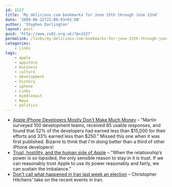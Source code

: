 ```yaml
---
id: 1527
title: 'My delicious.com bookmarks for June 15th through June 22nd'
date: '2009-06-22T21:00:03+01:00'
author: 'Stephen Darlington'
layout: post
guid: 'http://www.zx81.org.uk/?p=1527'
permalink: /links/my-delicious-com-bookmarks-for-june-15th-through-june-22nd.html
categories:
    - Links
tags:
    - apple
    - appstore
    - business
    - culture
    - development
    - history
    - iphone
    - Links
    - middleeast
    - News
    - politics
---
```


- [Apple iPhone Developers Mostly Don't Make Much Money](http://www.informationweek.com/news/personal_tech/iphone/showArticle.jhtml?articleID=217801029) – "Martin surveyed 100 development teams, received 85 usable responses, and found that 52% of the developers had earned less than $15,000 for their efforts and 33% earned less than $250." Missed this one when it was first published. Bizarre to think that I'm doing better than a third of other iPhone developers!
- [Trust, hostility, and the human side of Apple](http://www.marco.org/122990476) – "When the relationship’s power is so lopsided, the only sensible reason to stay in it is trust. If we can reasonably trust Apple to use its power reasonably and fairly, we can sustain the imbalance."
- [Don't call what happened in Iran last week an election](http://www.slate.com/id/2220520/) – Christopher Hitchens' take on the recent events in Iran.
